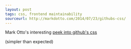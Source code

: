 ```yaml
---
layout: post
tags: css, frontend maintainability
sourceurl: http://markdotto.com/2014/07/23/githubs-css/
---
```


Mark Otto's interesting <a href="http://markdotto.com/2014/07/23/githubs-css/" target="_blank">peek into github's css</a>

(simpler than expected)